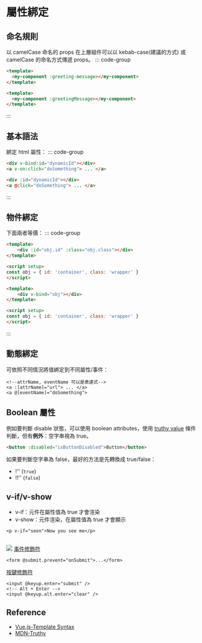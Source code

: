 # 屬性綁定
## 命名規則
以 camelCase 命名的 props 在上層組件可以以 kebab-case(建議的方式) 或 camelCase 的命名方式傳遞 props。
::: code-group
```html [kebab-case]
<template>
  <my-component :greeting-message></my-component>
</template>
```
```html [camelCase]
<template>
  <my-component :greetingMessage></my-component>
</template>
```
:::

## 基本語法
綁定 html 屬性：
::: code-group
```html [使用 Directive]
<div v-bind:id="dynamicId"></div>
<a v-on:click="doSomething"> ... </a>
```
```html [簡寫]
<div :id="dynamicId"></div>
<a @click="doSomething"> ... </a>
```
:::
## 物件綁定
下面兩者等價：
::: code-group
```html {2} [個別綁定]
<template>
	<div :id="obj.id" :class="obj.class"></div>
</template>

<script setup>
const obj = { id: 'container', class: 'wrapper' }
</script>
```
```html {2} [物件綁定]
<template>
	<div v-bind="obj"></div>
</template>

<script setup>
const obj = { id: 'container', class: 'wrapper' }
</script>
```
:::
## 動態綁定
可依照不同情況將值綁定到不同屬性/事件：
```vue
<!--attrName, eventName 可以是表達式-->
<a :[attrName]="url"> ... </a>
<a @[eventName]="doSomething">
```
## Boolean 屬性
例如要判斷 disable 狀態，可以使用 boolean attributes，使用 [truthy value](https://developer.mozilla.org/en-US/docs/Glossary/Truthy) 條件判斷，但有**例外**：空字串視為 true。
```html
<button :disabled="isButtonDisabled">Button</button>
```
如果要判斷空字串為 false，最好的方法是先轉換成 true/false：
  - !'' (`true`)
  - !!'' (`false`)

## v-if/v-show
 - v-if：元件在屬性值為 true 才會渲染
 - v-show：元件渲染，在屬性值為 true 才會顯示
 ```vue
 <p v-if="seen">Now you see me</p>
 ```
## 
![](https://vuejs.org/assets/directive.69c37117.png)
[事件修飾符](https://vuejs.org/guide/essentials/event-handling.html#event-modifiers)
```vue
<form @submit.prevent="onSubmit">...</form>
```
[按鍵修飾符](https://vuejs.org/guide/essentials/event-handling.html#key-modifiers)
```
<input @keyup.enter="submit" />
<!-- Alt + Enter -->
<input @keyup.alt.enter="clear" />
```


## Reference
- [Vue.js-Template Syntax](https://vuejs.org/guide/essentials/template-syntax.html)
- [MDN-Truthy](https://developer.mozilla.org/en-US/docs/Glossary/Truthy)